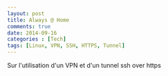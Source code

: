 ```yaml
---
layout: post
title: Always @ Home
comments: true    
date: 2014-09-16
categories : [Tech]
tags: [Linux, VPN, SSH, HTTPS, Tunnel]
---
```


Sur l'utilisation d'un VPN et d'un tunnel ssh over https